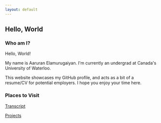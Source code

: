 ```yaml
---
layout: default
---
```

## Hello, World

### Who am I?

Hello, World!

My name is Aaruran Elamurugaiyan. I'm currently an undergrad at Canada's University of Waterloo.

This website showcases my GitHub profile, and acts as a bit of a resume/CV for potential employers.
I hope you enjoy your time here.

### Places to Visit

[Transcript](https://aarurane.github.io/transcript)


[Projects](https://aarurane.github.io/projects)


